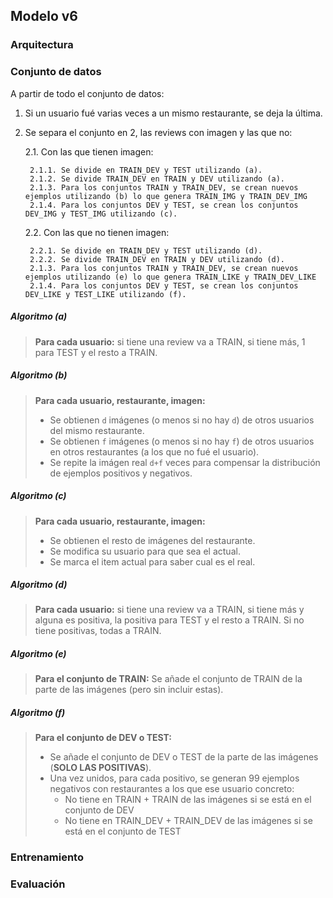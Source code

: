 ## Modelo v6

### Arquitectura


### Conjunto de datos

A partir de todo el conjunto de datos:

1. Si un usuario fué varias veces a un mismo restaurante, se deja la última.
2. Se separa el conjunto en 2, las reviews con imagen y las que no:

    2.1. Con las que tienen imagen:
        
        2.1.1. Se divide en TRAIN_DEV y TEST utilizando (a).
        2.1.2. Se divide TRAIN_DEV en TRAIN y DEV utilizando (a).
        2.1.3. Para los conjuntos TRAIN y TRAIN_DEV, se crean nuevos ejemplos utilizando (b) lo que genera TRAIN_IMG y TRAIN_DEV_IMG
        2.1.4. Para los conjuntos DEV y TEST, se crean los conjuntos DEV_IMG y TEST_IMG utilizando (c).

    2.2. Con las que no tienen imagen:
        
        2.2.1. Se divide en TRAIN_DEV y TEST utilizando (d).
        2.2.2. Se divide TRAIN_DEV en TRAIN y DEV utilizando (d).
        2.1.3. Para los conjuntos TRAIN y TRAIN_DEV, se crean nuevos ejemplos utilizando (e) lo que genera TRAIN_LIKE y TRAIN_DEV_LIKE
        2.1.4. Para los conjuntos DEV y TEST, se crean los conjuntos DEV_LIKE y TEST_LIKE utilizando (f).

        
##### Algoritmo (a)
> **Para cada usuario:** si tiene una review va a TRAIN, si tiene más, 1 para TEST y el resto a TRAIN.

##### Algoritmo (b)
> **Para cada usuario, restaurante, imagen:**
> * Se obtienen `d` imágenes (o menos si no hay `d`) de otros usuarios del mismo restaurante.
> * Se obtienen `f` imágenes (o menos si no hay `f`) de otros usuarios en otros restaurantes (a los que no fué el usuario).
> * Se repite la imágen real `d+f` veces para compensar la distribución de ejemplos positivos y negativos.

##### Algoritmo (c)
> **Para cada usuario, restaurante, imagen:**
> * Se obtienen el resto de imágenes del restaurante.
> * Se modifica su usuario para que sea el actual.
> * Se marca el item actual para saber cual es el real.


##### Algoritmo (d)
> **Para cada usuario:** si tiene una review va a TRAIN, si tiene más y alguna es positiva, la positiva para TEST y el resto a TRAIN. Si no tiene positivas, todas a TRAIN.

##### Algoritmo (e)
> **Para el conjunto de TRAIN:** Se añade el conjunto de TRAIN de la parte de las imágenes (pero sin incluir estas).  

##### Algoritmo (f)
> **Para el conjunto de DEV o TEST:** 
> * Se añade el conjunto de DEV o TEST de la parte de las imágenes (**SOLO LAS POSITIVAS**).  
> * Una vez unidos, para cada positivo, se generan 99 ejemplos negativos con restaurantes a los que ese usuario concreto:
>   * No tiene en TRAIN + TRAIN de las imágenes si se está en el conjunto de DEV
>   * No tiene en TRAIN_DEV + TRAIN_DEV de las imágenes si se está en el conjunto de TEST

### Entrenamiento


### Evaluación

